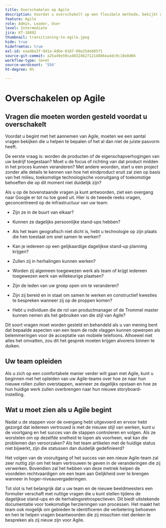 ```yaml
---
title: Overschakelen op Agile
description: Voordat u overschakelt op een flexibele methode, bekijkt u enkele adviezen en vragen die u moet stellen.
feature: Agile
role: Admin, Leader, User
level: Intermediate
jira: KT-10892
thumbnail: transitioning-to-agile.jpeg
hide: true
hidefromtoc: true
exl-id: eaad6a3f-9d1a-4dbe-8187-09e25de605f1
source-git-commit: a25a49e59ca483246271214886ea4dc9c10e8d66
workflow-type: tm+mt
source-wordcount: '554'
ht-degree: 0%

---
```


# Overschakelen op Agile

## Vragen die moeten worden gesteld voordat u overschakelt

Voordat u begint met het aannemen van Agile, moeten we een aantal vragen bekijken die u helpen te bepalen of het al dan niet de juiste pasvorm heeft.

De eerste vraag is: worden de producten of de eigenschapverhogingen van uw bedrijf toegestaan? Moet u de focus of richting van dat product midden in het proces kunnen veranderen? Met andere woorden, start u een project zonder alle details te kennen van hoe het eindproduct eruit zal zien op basis van het milieu, toekomstige technologische vooruitgang of toekomstige behoeften die op dit moment niet duidelijk zijn?

Als u op de bovenstaande vragen ja kunt antwoorden, ziet een overgang naar Google er tot nu toe goed uit. Hier is de tweede reeks vragen, geconcentreerd op de infrastructuur van uw team:

* Zijn ze in de buurt van elkaar?

* Kunnen ze dagelijks persoonlijke stand-ups hebben?

* Als het team geografisch niet dicht is, hebt u technologie op zijn plaats die hen toestaat om snel samen te werken?

* Kan je iedereen op een gelijkaardige dagelijkse stand-up planning krijgen?

* Zullen zij in herhalingen kunnen werken?

* Worden zij algemeen toegewezen werk als team of krijgt iedereen toegewezen werk van willekeurige plaatsen?

* Zijn de leden van uw groep open om te veranderen?

* Zijn zij bereid en in staat om samen te werken en constructief kwesties te bespreken wanneer zij op de proppen komen?

* Hebt u individuen die de rol van productmanager of de Trommel master kunnen nemen als het gebruiken van die stijl van Agile?


Dit soort vragen moet worden gesteld en behandeld als u van mening bent dat bepaalde aspecten van een team de rode vlaggen kunnen opwerpen als belemmeringen voor de acceptatie van mobiele telefoons. Alhoewel niet alles het omvatten, zou dit het gesprek moeten krijgen alvorens binnen te duiken.


## Uw team opleiden

Als u zich op een comfortabele manier verder wilt gaan met Agile, kunt u beginnen met het opleiden van uw Agile-teams over hoe ze naar hun nieuwe rollen zullen overstappen, wanneer ze dagelijks opstaan en hoe ze hun huidige werk zullen overbrengen naar hun nieuwe storyboard-instelling.


## Wat u moet zien als u Agile begint

Nadat u de stappen voor de overgang hebt uitgevoerd en ervoor hebt gezorgd dat iedereen vertrouwd is met de nieuwe stijl van werken, kunt u de voortgang en het succes van de stappen controleren en volgen. Als ze worstelen om op dezelfde snelheid te lopen als voorheen, wat kan die problemen dan veroorzaken? Als het team artikelen met de huidige status niet bijwerkt, zijn die statussen dan duidelijk gedefinieerd?

Het volgen van de vooruitgang of het succes van een nieuw Agile-team zal zeer nuttig zijn om het team vertrouwen te geven in de veranderingen die zij verwerken. Bovendien zal het hebben van deze metriek helpen de voordelen rechtvaardigen om een team aan Gelijkheid over te brengen wanneer in hoger-niveauvergaderingen.

Tot slot is het belangrijk dat u uw team en de nieuwe beeldmeesters een formulier verschaft met nuttige vragen die u kunt stellen tijdens de dagelijkse stand-ups en de herhalingsretrospectieven. Dit biedt uitstekende documentatie voor toekomstige herzieningen van processen. Het maakt het team ook mogelijk om gebieden te identificeren die verbetering behoeven en hen te helpen vragen beantwoorden die zij misschien niet denken te bespreken als zij nieuw zijn voor Agile.

